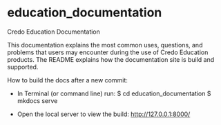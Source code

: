 # education_documentation
Credo Education Documentation

This documentation explains the most common uses, questions, and problems that users may encounter during the use of Credo Education products. The README explains how the documentation site is build and supported.

How to build the docs after a new commit:
* In Terminal (or command line) run:
 $ cd education_documentation
 $ mkdocs serve

* Open the local server to view the build: http://127.0.0.1:8000/
